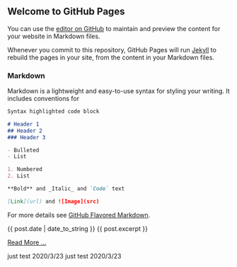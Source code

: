 ## Welcome to GitHub Pages

You can use the [editor on GitHub](https://github.com/jack1012/jack1012.github.io/edit/master/index.md) to maintain and preview the content for your website in Markdown files.

Whenever you commit to this repository, GitHub Pages will run [Jekyll](https://jekyllrb.com/) to rebuild the pages in your site, from the content in your Markdown files.

### Markdown

Markdown is a lightweight and easy-to-use syntax for styling your writing. It includes conventions for

```markdown
Syntax highlighted code block

# Header 1
## Header 2
### Header 3

- Bulleted
- List

1. Numbered
2. List

**Bold** and _Italic_ and `Code` text

[Link](url) and ![Image](src)
```

For more details see [GitHub Flavored Markdown](https://guides.github.com/features/mastering-markdown/).

<span class="post-date">{{ post.date | date_to_string }}
</span>
{{ post.excerpt }}

<a href="{{ site.baseurl }}{{ post.url }}">
Read More ...
</a>

<!-- more -->

just test 2020/3/23
just test 2020/3/23

